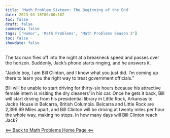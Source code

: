 ```yaml
---
title: 'Math Problem Sixteen: The Beginning of the End'
date: 2023-03-18T00:00:18Z
toc: false
draft: false
comments: false
tags: ['Humor', 'Math Problems', 'Math Problems Season 3']
toc: false
showdate: false
---
```


The tax man flies off into the night at a breakneck speed and passes over the horizon. Suddenly, Jack’s phone starts ringing, and he answers it.

“Jackie boy, I am Bill Clinton, and I know what you just did. I’m coming up there to learn you the right way to treat government officials.” 

Bill will be unable to start driving for thirty-six hours because his attractive female intern is visiting the dry cleaners’ in his car. Once he gets it back, Bill will start driving from his presidential library in Little Rock, Arkansas to Jack’s House in Belcarra, British Columbia. Belcarra and Little Rock are 2,396.69 Miles apart, and Bill Clinton will be driving at twenty miles per hour the whole way, making no stops. In how many days will Bill Clinton reach Jack?

[<== Back to Math Problems Home Page <==](/humor/problems/#season-three-jackhammer-40k)
